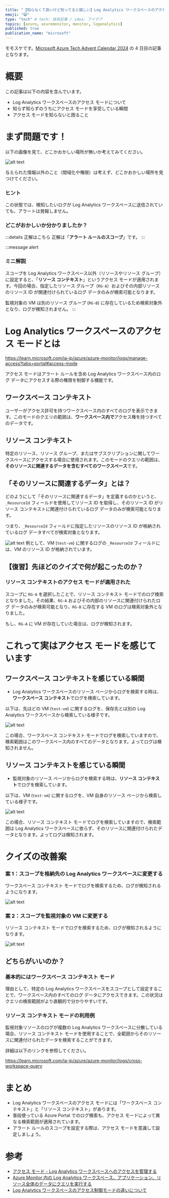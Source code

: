 ```yaml
---
title: "【知らなくて良いけど知ってると嬉しい】Log Analytics ワークスペースのアクセス モード"
emoji: "😸"
type: "tech" # tech: 技術記事 / idea: アイデア
topics: [azure, azuremonitor, monitor, loganalytics]
published: true
publication_name: "microsoft"
---
```


モモスケです。[Microsoft Azure Tech Advent Calendar 2024](https://qiita.com/advent-calendar/2024/microsoft-azure-tech) の 4 日目の記事となります。

# 概要

この記事は以下の内容を含んでいます。

-   Log Analytics ワークスペースのアクセス モードについて
-   知らず知らずのうちにアクセス モードを享受している瞬間
-   アクセス モードを知らないと困ること

# まず問題です！

以下の画像を見て、どこかおかしい場所が無いか考えてみてください。

![alt text](/images/log-analytics-access-mode/first-quiz.png)

与えられた情報以外のこと（閉域化や権限）は考えず、どこかおかしい場所を見つけてください。

### ヒント

この状態では、検知したいログが Log Analytics ワークスペースに送信されていても、アラートは発報しません。

### どこがおかしいか分かりましたか？

:::details 正解はこちら
正解は「**アラート ルールのスコープ**」です。
:::

:::message alert

### ミニ解説

スコープを Log Analytics ワークスペース以外（リソースやリソース グループ）に設定すると、「**リソース コンテキスト**」というアクセス モードが適用されます。今回の場合、指定したリソース グループ（`RG-A`）およびその内部リソースのリソース ID が関連付けられているログ データのみが検索可能となります。

監視対象の VM は別のリソース グループ (`RG-B`) に存在しているため検索対象外となり、ログが検知されません。
:::

# Log Analytics ワークスペースのアクセス モードとは

https://learn.microsoft.com/ja-jp/azure/azure-monitor/logs/manage-access?tabs=portal#access-mode

アクセス モードはアラート ルールを含め Log Analytics ワークスペース内のログ データにアクセスする際の権限を制御する機能です。

## ワークスペース コンテキスト

ユーザーがアクセス許可を持つワークスペース内のすべてのログを表示できます。このモードのクエリの範囲は、**ワークスペース内で**アクセス権を持つすべてのデータです。

## リソース コンテキスト

特定のリソース、リソース グループ、またはサブスクリプションに関してワークスペースにアクセスする場合に使用されます。このモードのクエリの範囲は、**そのリソースに関連するデータを含むすべてのワークスペース**です。

## 「そのリソースに関連するデータ」とは？

どのようにして「そのリソースに関連するデータ」を定義するのかというと、`_ResourceId` フィールドを使用してリソース ID を取得し、そのリソース ID がリソース コンテキストに関連付けられているログ データのみが検索可能となります。

つまり、`_ResourceId` フィールドに指定したリソースのリソース ID が格納されているログ データすべてが検索対象となります。

![alt text](/images/log-analytics-access-mode/resource-id-log.png)
例として、VM (`test-vm`) に関するログの `_ResourceId` フィールドには、VM のリソース ID が格納されています。

## 【復習】先ほどのクイズで何が起こったのか？

### リソース コンテキストのアクセス モードが適用された

スコープに `RG-A` を選択したことで、リソース コンテキスト モードでのログ検索となりました。その結果、`RG-A` およびその内部のリソースに関連付けられたログ データのみが検索可能となり、`RG-B` に存在する VM のログは検索対象外となりました。

もし、`RG-A` に VM が存在していた場合は、ログが検知されます。

# これって実はアクセス モードを感じています

## ワークスペース コンテキストを感じている瞬間

-   Log Analytics ワークスペースのリソース ページからログを検索する時は、**ワークスペース コンテキスト**でログを検索しています。

以下は、先ほどの VM (`test-vm`) に関するログを、保存先とは別の Log Analytics ワークスペースから検索している様子です。

![alt text](/images/log-analytics-access-mode/workspace-context-sample.png)

この場合、ワークスペース コンテキスト モードでログを検索していますので、検索範囲はこのワークスペース内のすべてのデータとなります。よってログは検知されません。

## リソース コンテキストを感じている瞬間

-   監視対象のリソース ページからログを検索する時は、**リソース コンテキスト**でログを検索しています。

以下は、VM (`test-vm`) に関するログを、VM 自身のリソース ページから検索している様子です。

![alt text](/images/log-analytics-access-mode/resource-context-sample.png)

この場合、リソース コンテキスト モードでログを検索していますので、検索範囲は Log Analytics ワークスペースに依らず、そのリソースに関連付けられたデータとなります。よってログは検知されます。

# クイズの改善案

### 案 1：スコープを格納先の Log Analytics ワークスペースに変更する

ワークスペース コンテキスト モードでログを検索するため、ログが検知されるようになります。

![alt text](/images/log-analytics-access-mode/quiz-refac-plan-1.png)

### 案 2：スコープを監視対象の VM に変更する

リソース コンテキスト モードでログを検索するため、ログが検知されるようになります。

![alt text](/images/log-analytics-access-mode/quiz-refac-plan-2.png)

## どちらがいいのか？

### 基本的にはワークスペース コンテキスト モード

理由として、特定の Log Analytics ワークスペースをスコープとして設定することで、ワークスペース内のすべてのログ データにアクセスできます。この状況はクエリの検索範囲がより直観的で分かりやすいです。

### リソース コンテキスト モードの利用例

監視対象リソースのログが複数の Log Analytics ワークスペースに分散している場合、リソース コンテキスト モードを使用することで、全範囲からそのリソースに関連付けられたデータを検索することができます。

詳細は以下のリンクを参照してください。

https://learn.microsoft.com/ja-jp/azure/azure-monitor/logs/cross-workspace-query

# まとめ

-   Log Analytics ワークスペースのアクセス モードには「ワークスペース コンテキスト」と「リソース コンテキスト」があります。
-   普段使っている Azure Portal でのログ検索も、アクセス モードによって異なる検索範囲が適用されています。
-   アラート ルールのスコープを設定する際は、アクセス モードを意識して設定しましょう。

# 参考

-   [アクセス モード - Log Analytics ワークスペースへのアクセスを管理する](https://learn.microsoft.com/ja-jp/azure/azure-monitor/logs/manage-access?tabs=portal#access-mode)
-   [Azure Monitor 内の Log Analytics ワークスペース、アプリケーション、リソース全体のデータにクエリを実行する](https://learn.microsoft.com/ja-jp/azure/azure-monitor/logs/cross-workspace-query)
-   [Log Analytics ワークスペースのアクセス制御モードの違いについて](https://jpazmon-integ.github.io/blog/LogAnalytics/AccessControlMode/)
